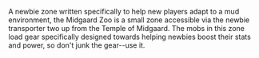 A newbie zone written specifically to help new players adapt to a mud environment, the Midgaard Zoo is a small zone accessible via the newbie transporter two up from the Temple of Midgaard. The mobs in this zone load gear specifically designed towards helping newbies boost their stats and power, so don't junk the gear--use it.
